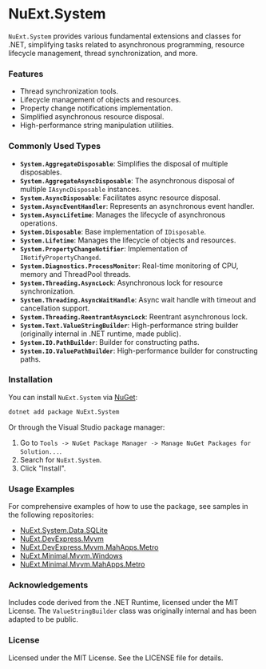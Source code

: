 # NuExt.System

`NuExt.System` provides various fundamental extensions and classes for .NET, simplifying tasks related to asynchronous programming, resource lifecycle management, thread synchronization, and more.

### Features

- Thread synchronization tools.
- Lifecycle management of objects and resources.
- Property change notifications implementation.
- Simplified asynchronous resource disposal.
- High-performance string manipulation utilities.

### Commonly Used Types

- **`System.AggregateDisposable`**: Simplifies the disposal of multiple disposables.
- **`System.AggregateAsyncDisposable`**: The asynchronous disposal of multiple `IAsyncDisposable` instances.
- **`System.AsyncDisposable`**: Facilitates async resource disposal.
- **`System.AsyncEventHandler`**: Represents an asynchronous event handler.
- **`System.AsyncLifetime`**: Manages the lifecycle of asynchronous operations.
- **`System.Disposable`**: Base implementation of `IDisposable`.
- **`System.Lifetime`**: Manages the lifecycle of objects and resources.
- **`System.PropertyChangeNotifier`**: Implementation of `INotifyPropertyChanged`.
- **`System.Diagnostics.ProcessMonitor`**: Real-time monitoring of CPU, memory and ThreadPool threads.
- **`System.Threading.AsyncLock`**: Asynchronous lock for resource synchronization.
- **`System.Threading.AsyncWaitHandle`**: Async wait handle with timeout and cancellation support.
- **`System.Threading.ReentrantAsyncLock`**: Reentrant asynchronous lock.
- **`System.Text.ValueStringBuilder`**: High-performance string builder (originally internal in .NET runtime, made public).
- **`System.IO.PathBuilder`**: Builder for constructing paths.
- **`System.IO.ValuePathBuilder`**: High-performance builder for constructing paths.

### Installation

You can install `NuExt.System` via [NuGet](https://www.nuget.org/):

```sh
dotnet add package NuExt.System
```

Or through the Visual Studio package manager:

1. Go to `Tools -> NuGet Package Manager -> Manage NuGet Packages for Solution...`.
2. Search for `NuExt.System`.
3. Click "Install".

### Usage Examples

For comprehensive examples of how to use the package, see samples in the following repositories:

- [NuExt.System.Data.SQLite](https://github.com/IvanGit/NuExt.System.Data.SQLite)
- [NuExt.DevExpress.Mvvm](https://github.com/IvanGit/NuExt.DevExpress.Mvvm)
- [NuExt.DevExpress.Mvvm.MahApps.Metro](https://github.com/IvanGit/NuExt.DevExpress.Mvvm.MahApps.Metro)
- [NuExt.Minimal.Mvvm.Windows](https://github.com/IvanGit/NuExt.Minimal.Mvvm.Windows)
- [NuExt.Minimal.Mvvm.MahApps.Metro](https://github.com/IvanGit/NuExt.Minimal.Mvvm.MahApps.Metro)

### Acknowledgements

Includes code derived from the .NET Runtime, licensed under the MIT License. The `ValueStringBuilder` class was originally internal and has been adapted to be public.

### License

Licensed under the MIT License. See the LICENSE file for details.